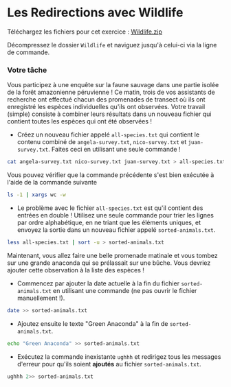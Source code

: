 # Les Redirections avec Wildlife

Téléchargez les fichiers pour cet exercice :
[Wildlife.zip](./Wildlife.zip)

Décompressez le dossier `Wildlife` et naviguez jusqu'à celui-ci via la ligne de commande.

### Votre tâche

Vous participez à une enquête sur la faune sauvage dans une partie isolée de la forêt amazonienne péruvienne ! Ce matin, trois de vos assistants de recherche ont effectué chacun des promenades de transect où ils ont enregistré les espèces individuelles qu'ils ont observées. Votre travail (simple) consiste à combiner leurs résultats dans un nouveau fichier qui contient toutes les espèces qui ont été observées !

- Créez un nouveau fichier appelé `all-species.txt` qui contient le contenu combiné de `angela-survey.txt`, `nico-survey.txt` et `juan-survey.txt`. Faites ceci en utilisant une seule commande !

```bash
cat angela-survey.txt nico-survey.txt juan-survey.txt > all-species.txt
```

Vous pouvez vérifier que la commande précédente s'est bien exécutée à l'aide de la commande suivante

```bash
ls -1 | xargs wc -w
```

- Le problème avec le fichier `all-species.txt` est qu'il contient des entrées en double ! Utilisez une seule commande pour trier les lignes par ordre alphabétique, en ne triant que les éléments uniques, et envoyez la sortie dans un nouveau fichier appelé `sorted-animals.txt`.

```bash
less all-species.txt | sort -u > sorted-animals.txt
```

Maintenant, vous allez faire une belle promenade matinale et vous tombez sur une grande anaconda qui se prélassait sur une bûche. Vous devriez ajouter cette observation à la liste des espèces !

- Commencez par ajouter la date actuelle à la fin du fichier `sorted-animals.txt` en utilisant une commande (ne pas ouvrir le fichier manuellement !).

```bash
date >> sorted-animals.txt
```

- Ajoutez ensuite le texte "Green Anaconda" à la fin de `sorted-animals.txt`.

```bash
echo "Green Anaconda" >> sorted-animals.txt
```

- Exécutez la commande inexistante `ughhh` et redirigez tous les messages d'erreur pour qu'ils soient **ajoutés** au fichier `sorted-animals.txt`.

```bash
ughhh 2>> sorted-animals.txt
```

